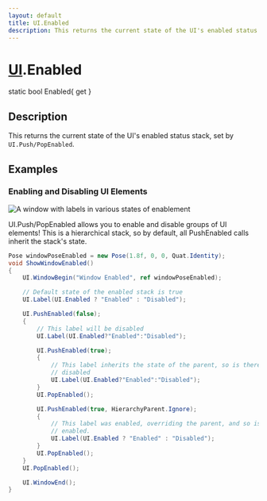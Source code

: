 ```yaml
---
layout: default
title: UI.Enabled
description: This returns the current state of the UI's enabled status stack, set by UI.Push/PopEnabled.
---
```

# [UI]({{site.url}}/Pages/StereoKit/UI.html).Enabled

<div class='signature' markdown='1'>
static bool Enabled{ get }
</div>

## Description
This returns the current state of the UI's enabled status
stack, set by `UI.Push/PopEnabled`.


## Examples

### Enabling and Disabling UI Elements

![A window with labels in various states of enablement]({{site.screen_url}}/UI/EnabledWindow.jpg)

UI.Push/PopEnabled allows you to enable and disable groups of UI
elements! This is a hierarchical stack, so by default, all PushEnabled
calls inherit the stack's state.

```csharp
Pose windowPoseEnabled = new Pose(1.8f, 0, 0, Quat.Identity);
void ShowWindowEnabled()
{
	UI.WindowBegin("Window Enabled", ref windowPoseEnabled);

	// Default state of the enabled stack is true
	UI.Label(UI.Enabled ? "Enabled" : "Disabled");

	UI.PushEnabled(false);
	{
		// This label will be disabled
		UI.Label(UI.Enabled?"Enabled":"Disabled");

		UI.PushEnabled(true);
		{
			// This label inherits the state of the parent, so is therefore
			// disabled
			UI.Label(UI.Enabled?"Enabled":"Disabled");
		}
		UI.PopEnabled();

		UI.PushEnabled(true, HierarchyParent.Ignore);
		{
			// This label was enabled, overriding the parent, and so is
			// enabled.
			UI.Label(UI.Enabled ? "Enabled" : "Disabled");
		}
		UI.PopEnabled();
	}
	UI.PopEnabled();

	UI.WindowEnd();
}
```

